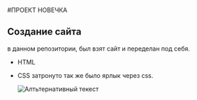 #ПРОЕКТ НОВЕЧКА
## Создание сайта 

в данном репозитории, был взят сайт и переделан под себя.
- HTML
- CSS
  затронуто так же было ярлык через css.

  ![Алтьтернативный текест](https://github.com/BED24/testing/blob/master/images/pJRiBrKeYyQ.jpg)
